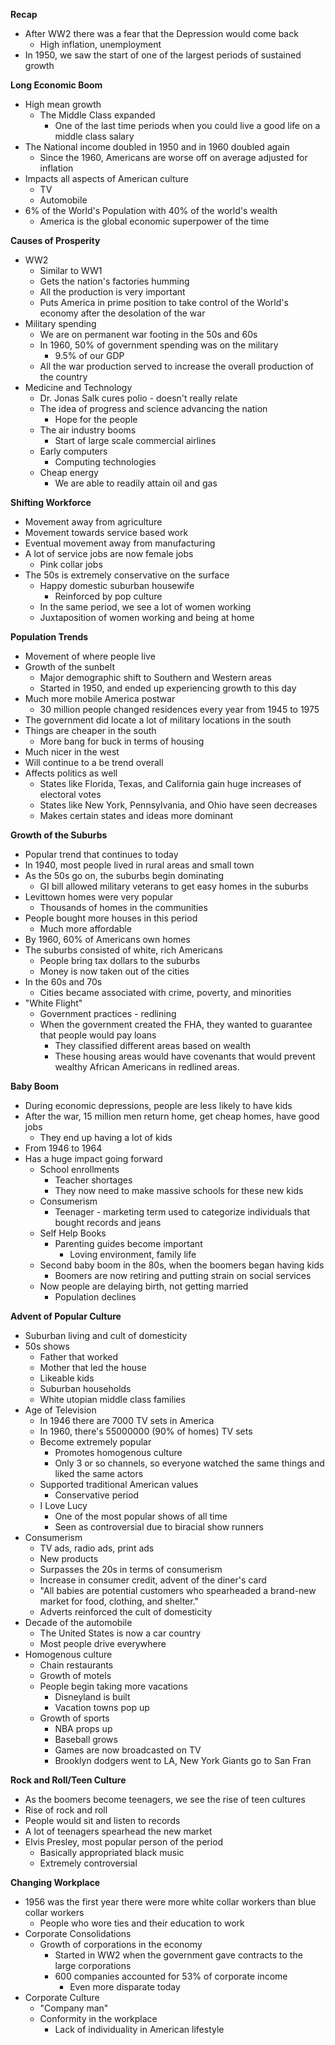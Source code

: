 **Recap**
- After WW2 there was a fear that the Depression would come back
	- High inflation, unemployment
- In 1950, we saw the start of one of the largest periods of sustained growth

**Long Economic Boom**
- High mean growth 
	- The Middle Class expanded
		- One of the last time periods when you could live a good life on a middle class salary
- The National income doubled in 1950 and in 1960 doubled again
	- Since the 1960, Americans are worse off on average adjusted for inflation
- Impacts all aspects of American culture
	- TV
	- Automobile
- 6% of the World's Population with 40% of the world's wealth
	- America is the global economic superpower of the time

**Causes of Prosperity**
- WW2
	- Similar to WW1
	- Gets the nation's factories humming
	- All the production is very important
	- Puts America in prime position to take control of the World's economy after the desolation of the war
- Military spending
	- We are on permanent war footing in the 50s and 60s
	- In 1960, 50% of government spending was on the military
		- 9.5% of our GDP
	- All the war production served to increase the overall production of the country
- Medicine and Technology
	- Dr. Jonas Salk cures polio - doesn't really relate
	- The idea of progress and science advancing the nation
		- Hope for the people
	- The air industry booms
		- Start of large scale commercial airlines
	- Early computers
		- Computing technologies
	- Cheap energy
		- We are able to readily attain oil and gas

**Shifting Workforce**
- Movement away from agriculture
- Movement towards service based work
- Eventual movement away from manufacturing
- A lot of service jobs are now female jobs
	- Pink collar jobs
- The 50s is extremely conservative on the surface
	- Happy domestic suburban housewife
		- Reinforced by pop culture
	- In the same period, we see a lot of women working
	- Juxtaposition of women working and being at home

**Population Trends**
- Movement of where people live
- Growth of the sunbelt
	- Major demographic shift to Southern and Western areas
	- Started in 1950, and ended up experiencing growth to this day
- Much more mobile America postwar
	- 30 million people changed residences every year from 1945 to 1975
- The government did locate a lot of military locations in the south
- Things are cheaper in the south
	- More bang for buck in terms of housing
- Much nicer in the west
- Will continue to a be trend overall
- Affects politics as well
	- States like Florida, Texas, and California gain huge increases of electoral votes
	- States like New York, Pennsylvania, and Ohio have seen decreases
	- Makes certain states and ideas more dominant

**Growth of the Suburbs**
- Popular trend that continues to today
- In 1940, most people lived in rural areas and small town
- As the 50s go on, the suburbs begin dominating 
	- GI bill allowed military veterans to get easy homes in the suburbs
- Levittown homes were very popular 
	- Thousands of homes in the communities
- People bought more houses in this period
	- Much more affordable
- By 1960, 60% of Americans own homes
- The suburbs consisted of white, rich Americans
	- People bring tax dollars to the suburbs
	- Money is now taken out of the cities
- In the 60s and 70s 
	- Cities became associated with crime, poverty, and minorities
- "White Flight"
	- Government practices - redlining
	- When the government created the FHA, they wanted to guarantee that people would pay loans
		- They classified different areas based on wealth
		- These housing areas would have covenants that would prevent wealthy African Americans in redlined areas. 

**Baby Boom**
- During economic depressions, people are less likely to have kids 
- After the war, 15 million men return home, get cheap homes, have good jobs
	- They end up having a lot of kids
- From 1946 to 1964
- Has a huge impact going forward
	- School enrollments
		- Teacher shortages
		- They now need to make massive schools for these new kids
	- Consumerism
		- Teenager - marketing term used to categorize individuals that bought records and jeans
	- Self Help Books
		- Parenting guides become important
			- Loving environment, family life
	- Second baby boom in the 80s, when the boomers began having kids
		- Boomers are now retiring and putting strain on social services
	- Now people are delaying birth, not getting married
		- Population declines

**Advent of Popular Culture**
- Suburban living and cult of domesticity 
- 50s shows
	- Father that worked
	- Mother that led the house
	- Likeable kids
	- Suburban households
	- White utopian middle class families
- Age of Television
	- In 1946 there are 7000 TV sets in America
	- In 1960, there's 55000000 (90% of homes) TV sets
	- Become extremely popular
		- Promotes homogenous culture
		- Only 3 or so channels, so everyone watched the same things and liked the same actors
	- Supported traditional American values
		- Conservative period
	- I Love Lucy
		- One of the most popular shows of all time
		- Seen as controversial due to biracial show runners
- Consumerism
	- TV ads, radio ads, print ads
	- New products
	- Surpasses the 20s in terms of consumerism
	- Increase in consumer credit, advent of the diner's card
	- "All babies are potential customers who spearheaded a brand-new market for food, clothing, and shelter."
	- Adverts reinforced the cult of domesticity
- Decade of the automobile
	- The United States is now a car country
	- Most people drive everywhere
- Homogenous culture
	- Chain restaurants 
	- Growth of motels
	- People begin taking more vacations
		- Disneyland is built
		- Vacation towns pop up
	- Growth of sports 
		- NBA props up
		- Baseball grows
		- Games are now broadcasted on TV
		- Brooklyn dodgers went to LA, New York Giants go to San Fran

**Rock and Roll/Teen Culture**
- As the boomers become teenagers, we see the rise of teen cultures
- Rise of rock and roll
- People would sit and listen to records 
- A lot of teenagers spearhead the new market 
- Elvis Presley, most popular person of the period
	- Basically appropriated black music
	- Extremely controversial

**Changing Workplace**
- 1956 was the first year there were more white collar workers than blue collar workers
	- People who wore ties and their education to work
- Corporate Consolidations
	- Growth of corporations in the economy
		- Started in WW2 when the government gave contracts to the large corporations
		- 600 companies accounted for 53% of corporate income
			- Even more disparate today
- Corporate Culture
	- "Company man"
	- Conformity in the workplace
		- Lack of individuality in American lifestyle 



